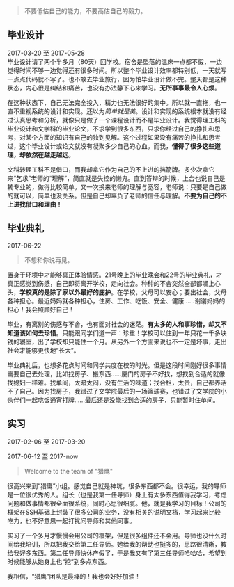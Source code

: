 > 不要低估自己的能力，不要高估自己的毅力。


## 毕业设计
2017-03-20 至 2017-05-28  
毕业设计请了两个半多月（80天）回学校。宿舍是坠落的温床一点都不假，一边觉得时间不够一边觉得还有很多时间。所以整个毕业设计效率都特别低，一天就写一点点代码就不写了。也不敢去毕业旅行，因为怕毕业设计做不完。整天都是这种状态，内心很是纠结和痛苦，也没有办法静下心来学习。**无所事事最令人心烦**。

在这种状态下，自己无法完全投入，精力也无法很好的集中。所以就一直拖，也一直不重视系统的设计和实现。还以为*简单就是美*。设计和实现的系统根本就没有经过认真思考和分析，就像只是做了一个课程设计而不是毕业设计。我觉得理工科的毕业设计和文学科的毕业论文，不求学到很多东西，只求你经过自己的挣扎和思考，对某个方面的知识有自己的独到见解。这个过程如果没有痛苦的挣扎和思考过，这个毕业设计或论文就没有凝聚多少自己的心血。而我，**懂得了很多这些道理，却依然在越走越远**。

文科转理工科不是借口，而我却拿它作为自己的不上进的挡箭牌。多少次拿它来“乞求”老师的“理解”，简直就是失控的懒鬼。直到答辩的时候，上台也说自己是转专业的，做得比较简单。又一次换来老师的理解与宽容，老师说：只要是自己做的就可以，简单也没关系。但是自己却辜负了老师的信任与理解。**不要为自己的不上进找借口和理由！**

## 毕业典礼
2017-06-22 
> 不想和你说再见。

置身于环境中才能够真正体验情感。21号晚上的毕业晚会和22号的毕业典礼，才真正感觉到伤感，自己即将离开学校，走向社会。种种的不舍突然全部都涌上心头，**学校真的是除了家以外最好的庇护**。在学校，父母可以安心；要出社会，父母各种担心。最近妈妈就各种担心，住房、工作、吃饭、安全、健康……谢谢妈妈的担心！我会照顾好自己！

毕业，有离别的伤感与不舍，也有面对社会的迷茫。**有太多的人和事珍惜，却又不知道该如何去珍惜**。只能跟同学们道一声：珍重！学校可以住到一年只花一千多块钱的寝室，出了学校却只能住一个月。从另外一个方面来说也不一定是坏事，走出社会才能够更快地“长大”。

毕业典礼后，也想多花点时间和同学共度在校的时光。但是这段时间刚好很多事情需要自己去处理，比如找房子、搬东西……厦门的房子不好找，想找到合适的就像找媳妇一样难。找单间，太暗太闷，没有生活的味道；找合租，太贵，自己都养活不了自己。因为找房子，我错过了文学院最后的一场篮球赛，也错过了文学院的小伙伴们一起吃饭通宵打牌……最后还是没能找到合适的房子，只能暂时住单间。

## 实习
2017-02-06 至 2017-03-20

2017-06-12 至 2017-now

> Welcome to the team of "猎鹰"

很高兴来到“猎鹰”小组。感觉自己就是神坑，很多东西都不会。很幸运，我的导师是一位很优秀的人。组长（也是我第一任导师）身上有太多东西值得我学习，考虑问题和做事情都很全面很系统，同时心思很细腻。他，就是我学习的目标！公司的框架在SSH基础上封装了很多公司的业务，没有相关的说明文档，学习起来比较吃力，也不好意思一起打扰问导师和其他同事。

实习了一个多月才慢慢会用公司的框架，但是很多组件还不会用。导师也没什么时间给我培训，所以把我交给第二任导师。她给我的帮助也挺多的，思路很清晰，教给我好多东西。第二任导师快休产假了，于是我又有了第三任导师哈哈哈，希望到时候能够从她身上也“挖”到多点东西。

我相信，“猎鹰”团队是最棒的！我也会好好加油！